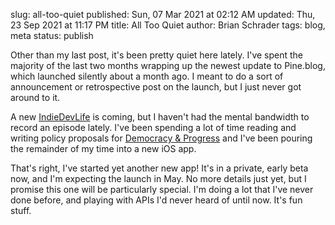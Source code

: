 slug: all-too-quiet
published: Sun, 07 Mar 2021 at 02:12 AM
updated: Thu, 23 Sep 2021 at 11:17 PM
title: All Too Quiet
author: Brian Schrader
tags: blog, meta
status: publish

Other than my last post, it's been pretty quiet here lately. I've spent the majority of the last two months wrapping up the newest update to Pine.blog, which launched silently about a month ago. I meant to do a sort of announcement or retrospective post on the launch, but I just never got around to it.

A new [IndieDevLife][idl] is coming, but I haven't had the mental bandwidth to record an episode lately. I've been spending a lot of time reading and writing policy proposals for [Democracy &amp; Progress][dnp] and I've been pouring the remainder of my time into a new iOS app.

That's right, I've started yet another new app! It's in a private, early beta now, and I'm expecting the launch in May. No more details just yet, but I promise this one will be particularly special. I'm doing a lot that I've never done before, and playing with APIs I'd never heard of until now. It's fun stuff.

[dnp]: http://democracyandprogress.com
[idl]: https://indiedevlife.fm
